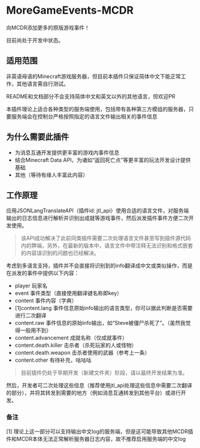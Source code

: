 # MoreGameEvents-MCDR
向MCDR添加更多的原版游戏事件！

目前尚处于开发中状态。

## 适用范围
非英语母语的Minecraft游戏服务器，但目前本插件只保证简体中文下能正常工作，其他语言需自行测试。

README和文档部分不会支持简体中文和英文以外的其他语言，但欢迎PR

本插件理论上适合各种类型的服务端使用，包括带有各种第三方模组的服务器，只要服务端会在控制台严格按照指定的语言文件输出相关的事件信息

## 为什么需要此插件
- 为消息互通开发提供更丰富的游戏内事件信息
- 结合Minecraft Data API，为诸如“返回死亡点”等更丰富的玩法开发设计提供基础
- 其他（等待有缘人丰富此内容）

## 工作原理
应用JSONLangTranslateAPI（插件id: jtl_api）使用合适的语言文件，对服务端输出的日志信息进行解析并识别出成就等游戏事件，然后派发插件事件方便二次开发使用。
> 该API成功解决了此前同类插件需要二次处理语言文件甚至写到插件源代码内的弊端，另外，在最新的版本中，语言文件中带注释无法识别和格式嵌套的内容误识别的问题也已经解决。

考虑到多语言支持，插件并不会直接将识别到的info翻译成中文或类似操作，而是在派发的事件中提供以下内容：
- player 玩家名
- event 事件类型（直接使用翻译键名称即key）
- content 事件内容（字典）
- [1]content.lang 事件信息原始info输出的语言类型，你可以据此判断是否需要进行二次翻译
- content.raw 事件信息的原始info输出，如“Steve被僵尸杀死了”。（虽然我觉得一般用不到）
- content.advancement 成就名称（仅成就事件）
- content.death.killer 击杀者（杀死玩家的人或怪物）
- content.death.weapon 击杀者使用的武器（参考上一条）
- content.other 有待补充，咕咕咕
> 目前插件仍处于早期开发（新建文件夹）阶段，请以最终开发结果为准。

然后，开发者可二次处理这些信息（推荐使用jtl_api处理这些信息中需要二次翻译的部分），并将其转发到需要的地方（例如消息互通转发到其他平台）或进行开发。

### 备注
[1] 理论上这一部分可以支持输出中文log的服务端，但是这可能导致其他MCDR插件和MCDR本体无法正常解析服务器日志内容，故不推荐启用服务端的中文log
